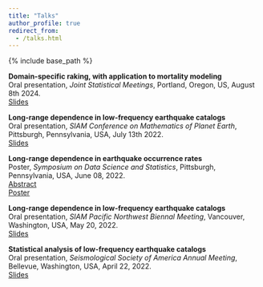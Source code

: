 ```yaml
---
title: "Talks"
author_profile: true
redirect_from:
  - /talks.html
---
```


{% include base_path %}

<!-- Leave two spaces at the end -->

**Domain-specific raking, with application to mortality modeling**  
Oral presentation, *Joint Statistical Meetings*, Portland, Oregon, US, August 8th 2024.  
[Slides](/files/JSM_2024_ADucellier.pdf) &nbsp;  

**Long-range dependence in low-frequency earthquake catalogs**  
Oral presentation, *SIAM Conference on Mathematics of Planet Earth*, Pittsburgh, Pennsylvania, USA, July 13th 2022.   
[Slides](/files/Ducellier_SIAM_MPE_2022.pdf) &nbsp;  

**Long-range dependence in earthquake occurrence rates**  
Poster, *Symposium on Data Science and Statistics*, Pittsburgh, Pennsylvania, USA, June 08, 2022.  
[Abstract](/files/Ducellier_SDSS_2022_abstract.pdf) &nbsp;  
[Poster](/files/Ducellier_SDSS_2022_poster.pdf) &nbsp;  

**Long-range dependence in low-frequency earthquake catalogs**  
Oral presentation, *SIAM Pacific Northwest Biennal Meeting*, Vancouver, Washington, USA, May 20, 2022.  
[Slides](/files/Ducellier_SIAM_PNW_2022.pdf) &nbsp;  

**Statistical analysis of low-frequency earthquake catalogs**  
Oral presentation, *Seismological Society of America Annual Meeting*, Bellevue, Washington, USA, April 22, 2022.  
[Slides](/files/Ducellier_SSA_2022.pdf) &nbsp;  

